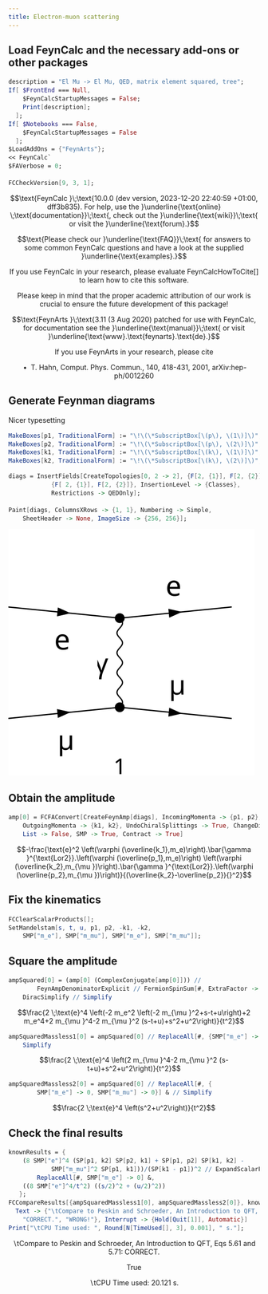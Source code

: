 ```yaml
---
title: Electron-muon scattering
---
```



## Load FeynCalc and the necessary add-ons or other packages

```mathematica
description = "El Mu -> El Mu, QED, matrix element squared, tree";
If[ $FrontEnd === Null, 
  	$FeynCalcStartupMessages = False; 
  	Print[description]; 
  ];
If[ $Notebooks === False, 
  	$FeynCalcStartupMessages = False 
  ];
$LoadAddOns = {"FeynArts"};
<< FeynCalc`
$FAVerbose = 0; 
 
FCCheckVersion[9, 3, 1];
```

$$\text{FeynCalc }\;\text{10.0.0 (dev version, 2023-12-20 22:40:59 +01:00, dff3b835). For help, use the }\underline{\text{online} \;\text{documentation}}\;\text{, check out the }\underline{\text{wiki}}\;\text{ or visit the }\underline{\text{forum}.}$$

$$\text{Please check our }\underline{\text{FAQ}}\;\text{ for answers to some common FeynCalc questions and have a look at the supplied }\underline{\text{examples}.}$$

$$\text{If you use FeynCalc in your research, please evaluate FeynCalcHowToCite[] to learn how to cite this software.}$$

$$\text{Please keep in mind that the proper academic attribution of our work is crucial to ensure the future development of this package!}$$

$$\text{FeynArts }\;\text{3.11 (3 Aug 2020) patched for use with FeynCalc, for documentation see the }\underline{\text{manual}}\;\text{ or visit }\underline{\text{www}.\text{feynarts}.\text{de}.}$$

$$\text{If you use FeynArts in your research, please cite}$$

$$\text{ $\bullet $ T. Hahn, Comput. Phys. Commun., 140, 418-431, 2001, arXiv:hep-ph/0012260}$$

## Generate Feynman diagrams

Nicer typesetting

```mathematica
MakeBoxes[p1, TraditionalForm] := "\!\(\*SubscriptBox[\(p\), \(1\)]\)";
MakeBoxes[p2, TraditionalForm] := "\!\(\*SubscriptBox[\(p\), \(2\)]\)";
MakeBoxes[k1, TraditionalForm] := "\!\(\*SubscriptBox[\(k\), \(1\)]\)";
MakeBoxes[k2, TraditionalForm] := "\!\(\*SubscriptBox[\(k\), \(2\)]\)";
```

```mathematica
diags = InsertFields[CreateTopologies[0, 2 -> 2], {F[2, {1}], F[2, {2}]} -> 
     		{F[ 2, {1}], F[2, {2}]}, InsertionLevel -> {Classes}, 
    		Restrictions -> QEDOnly]; 
 
Paint[diags, ColumnsXRows -> {1, 1}, Numbering -> Simple, 
  	SheetHeader -> None, ImageSize -> {256, 256}];
```

![08ja8c2z0syw7](img/08ja8c2z0syw7.svg)

## Obtain the amplitude

```mathematica
amp[0] = FCFAConvert[CreateFeynAmp[diags], IncomingMomenta -> {p1, p2}, 
  	OutgoingMomenta -> {k1, k2}, UndoChiralSplittings -> True, ChangeDimension -> 4, 
  	List -> False, SMP -> True, Contract -> True]
```

$$-\frac{\text{e}^2 \left(\varphi (\overline{k_1},m_e)\right).\bar{\gamma }^{\text{Lor2}}.\left(\varphi (\overline{p_1},m_e)\right) \left(\varphi (\overline{k_2},m_{\mu })\right).\bar{\gamma }^{\text{Lor2}}.\left(\varphi (\overline{p_2},m_{\mu })\right)}{(\overline{k_2}-\overline{p_2}){}^2}$$

## Fix the kinematics

```mathematica
FCClearScalarProducts[];
SetMandelstam[s, t, u, p1, p2, -k1, -k2, 
  	SMP["m_e"], SMP["m_mu"], SMP["m_e"], SMP["m_mu"]];
```

## Square the amplitude

```mathematica
ampSquared[0] = (amp[0] (ComplexConjugate[amp[0]])) // 
     	FeynAmpDenominatorExplicit // FermionSpinSum[#, ExtraFactor -> 1/2^2] & // 
   	DiracSimplify // Simplify
```

$$\frac{2 \;\text{e}^4 \left(-2 m_e^2 \left(-2 m_{\mu }^2+s-t+u\right)+2 m_e^4+2 m_{\mu }^4-2 m_{\mu }^2 (s-t+u)+s^2+u^2\right)}{t^2}$$

```mathematica
ampSquaredMassless1[0] = ampSquared[0] // ReplaceAll[#, {SMP["m_e"] -> 0}] & // 
  	Simplify
```

$$\frac{2 \;\text{e}^4 \left(2 m_{\mu }^4-2 m_{\mu }^2 (s-t+u)+s^2+u^2\right)}{t^2}$$

```mathematica
ampSquaredMassless2[0] = ampSquared[0] // ReplaceAll[#, {
      	SMP["m_e"] -> 0, SMP["m_mu"] -> 0}] & // Simplify
```

$$\frac{2 \;\text{e}^4 \left(s^2+u^2\right)}{t^2}$$

## Check the final results

```mathematica
knownResults = {
   	(8 SMP["e"]^4 (SP[p1, k2] SP[p2, k1] + SP[p1, p2] SP[k1, k2] - 
          	SMP["m_mu"]^2 SP[p1, k1]))/(SP[k1 - p1])^2 // ExpandScalarProduct // 
    	ReplaceAll[#, SMP["m_e"] -> 0] &, 
   	((8 SMP["e"]^4/t^2) ((s/2)^2 + (u/2)^2)) 
   };
FCCompareResults[{ampSquaredMassless1[0], ampSquaredMassless2[0]}, knownResults, 
  Text -> {"\tCompare to Peskin and Schroeder, An Introduction to QFT, Eqs 5.61 and 5.71:", 
    "CORRECT.", "WRONG!"}, Interrupt -> {Hold[Quit[1]], Automatic}]
Print["\tCPU Time used: ", Round[N[TimeUsed[], 3], 0.001], " s."];
```

$$\text{$\backslash $tCompare to Peskin and Schroeder, An Introduction to QFT, Eqs 5.61 and 5.71:} \;\text{CORRECT.}$$

$$\text{True}$$

$$\text{$\backslash $tCPU Time used: }20.121\text{ s.}$$